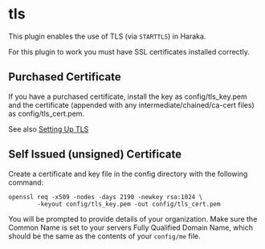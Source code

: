 # tls

This plugin enables the use of TLS (via `STARTTLS`) in Haraka.

For this plugin to work you must have SSL certificates installed correctly.

## Purchased Certificate

If you have a purchased certificate, install the key as config/tls\_key.pem and the
certificate (appended with any intermediate/chained/ca-cert files) as
config/tls\_cert.pem.

See also [Setting Up TLS](https://github.com/baudehlo/Haraka/wiki/Setting-up-TLS-with-CA-certificates)

## Self Issued (unsigned) Certificate

Create a certificate and key file in the config directory with the following
command:

    openssl req -x509 -nodes -days 2190 -newkey rsa:1024 \
            -keyout config/tls_key.pem -out config/tls_cert.pem

You will be prompted to provide details of your organization. Make sure the
Common Name is set to your servers Fully Qualified Domain Name, which should
be the same as the contents of your `config/me` file.

